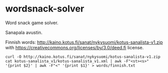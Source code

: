 # wordsnack-solver
Word snack game solver.

Sanapala avustin.


Finnish words: http://kaino.kotus.fi/sanat/nykysuomi/kotus-sanalista-v1.zip with https://creativecommons.org/licenses/by/3.0/deed.fi license.
```
curl -O http://kaino.kotus.fi/sanat/nykysuomi/kotus-sanalista-v1.zip
cat kotus-sanalista_v1/kotus-sanalista_v1.xml | awk -F"<st><s>" '{print $2}' | awk -F"<" '{print $1}' > words/finnish.txt
```
